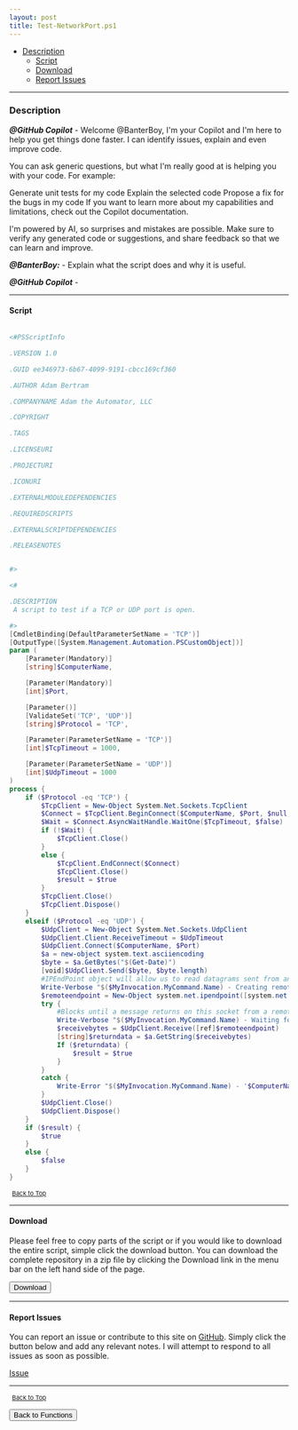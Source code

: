 ```yaml
---
layout: post
title: Test-NetworkPort.ps1
---
```


- [Description](#description)
  - [Script](#script)
  - [Download](#download)
  - [Report Issues](#report-issues)

---

### Description

**_@GitHub Copilot_** - Welcome @BanterBoy, I'm your Copilot and I'm here to help you get things done faster. I can identify issues, explain and even improve code.

You can ask generic questions, but what I'm really good at is helping you with your code. For example:

Generate unit tests for my code
Explain the selected code
Propose a fix for the bugs in my code
If you want to learn more about my capabilities and limitations, check out the Copilot documentation.

I'm powered by AI, so surprises and mistakes are possible. Make sure to verify any generated code or suggestions, and share feedback so that we can learn and improve.

**_@BanterBoy:_** - Explain what the script does and why it is useful.

**_@GitHub Copilot_** -

---

#### Script

```powershell

<#PSScriptInfo

.VERSION 1.0

.GUID ee346973-6b67-4099-9191-cbcc169cf360

.AUTHOR Adam Bertram

.COMPANYNAME Adam the Automator, LLC

.COPYRIGHT

.TAGS

.LICENSEURI

.PROJECTURI

.ICONURI

.EXTERNALMODULEDEPENDENCIES

.REQUIREDSCRIPTS

.EXTERNALSCRIPTDEPENDENCIES

.RELEASENOTES


#>

<#

.DESCRIPTION
 A script to test if a TCP or UDP port is open.

#>
[CmdletBinding(DefaultParameterSetName = 'TCP')]
[OutputType([System.Management.Automation.PSCustomObject])]
param (
	[Parameter(Mandatory)]
	[string]$ComputerName,

	[Parameter(Mandatory)]
	[int]$Port,

	[Parameter()]
	[ValidateSet('TCP', 'UDP')]
	[string]$Protocol = 'TCP',

	[Parameter(ParameterSetName = 'TCP')]
	[int]$TcpTimeout = 1000,

	[Parameter(ParameterSetName = 'UDP')]
	[int]$UdpTimeout = 1000
)
process {
	if ($Protocol -eq 'TCP') {
		$TcpClient = New-Object System.Net.Sockets.TcpClient
		$Connect = $TcpClient.BeginConnect($ComputerName, $Port, $null, $null)
		$Wait = $Connect.AsyncWaitHandle.WaitOne($TcpTimeout, $false)
		if (!$Wait) {
			$TcpClient.Close()
		}
		else {
			$TcpClient.EndConnect($Connect)
			$TcpClient.Close()
			$result = $true
		}
		$TcpClient.Close()
		$TcpClient.Dispose()
	}
	elseif ($Protocol -eq 'UDP') {
		$UdpClient = New-Object System.Net.Sockets.UdpClient
		$UdpClient.Client.ReceiveTimeout = $UdpTimeout
		$UdpClient.Connect($ComputerName, $Port)
		$a = new-object system.text.asciiencoding
		$byte = $a.GetBytes("$(Get-Date)")
		[void]$UdpClient.Send($byte, $byte.length)
		#IPEndPoint object will allow us to read datagrams sent from any source.
		Write-Verbose "$($MyInvocation.MyCommand.Name) - Creating remote endpoint"
		$remoteendpoint = New-Object system.net.ipendpoint([system.net.ipaddress]::Any, 0)
		try {
			#Blocks until a message returns on this socket from a remote host.
			Write-Verbose "$($MyInvocation.MyCommand.Name) - Waiting for message return"
			$receivebytes = $UdpClient.Receive([ref]$remoteendpoint)
			[string]$returndata = $a.GetString($receivebytes)
			If ($returndata) {
				$result = $true
			}
		}
		catch {
			Write-Error "$($MyInvocation.MyCommand.Name) - '$ComputerName' failed port test on port '$Protocol`:$Port' with error '$($_.Exception.Message)'"
		}
		$UdpClient.Close()
		$UdpClient.Dispose()
	}
	if ($result) {
		$true
	}
	else {
		$false
	}
}
```

<span style="font-size:11px;"><a href="#"><i class="fas fa-caret-up" aria-hidden="true" style="color: white; margin-right:5px;"></i>Back to Top</a></span>

---

#### Download

Please feel free to copy parts of the script or if you would like to download the entire script, simple click the download button. You can download the complete repository in a zip file by clicking the Download link in the menu bar on the left hand side of the page.

<button class="btn" type="submit" onclick="window.open('/PowerShell/functions/Test-NetworkPort.ps1')">
    <i class="fa fa-cloud-download-alt">
    </i>
        Download
</button>

---

#### Report Issues

You can report an issue or contribute to this site on <a href="https://github.com/BanterBoy/scripts-blog/issues">GitHub</a>. Simply click the button below and add any relevant notes. I will attempt to respond to all issues as soon as possible.

<!-- Place this tag where you want the button to render. -->

<a class="github-button" href="https://github.com/BanterBoy/scripts-blog/issues/new?title=Test-NetworkPort.ps1&body=There is a problem with this function. Please find details below." data-show-count="true" aria-label="Issue BanterBoy/scripts-blog on GitHub">Issue</a>

---

<span style="font-size:11px;"><a href="#"><i class="fas fa-caret-up" aria-hidden="true" style="color: white; margin-right:5px;"></i>Back to Top</a></span>

<a href="/menu/_pages/functions.html">
    <button class="btn">
        <i class='fas fa-reply'>
        </i>
            Back to Functions
    </button>
</a>

[1]: http://ecotrust-canada.github.io/markdown-toc
[2]: https://github.com/googlearchive/code-prettify
